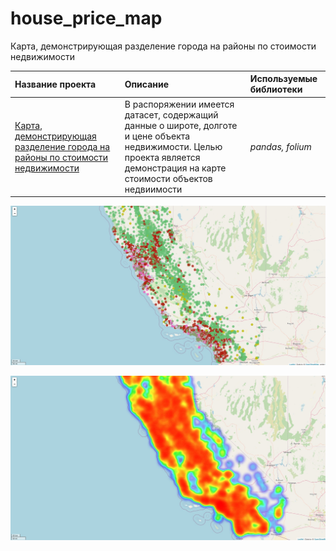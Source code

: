# house_price_map
 Карта, демонстрирующая разделение города на районы по стоимости недвижимости

 
| Название проекта | Описание | Используемые библиотеки | 
| :---------------------- | :---------------------- | :---------------------- |
| [Карта, демонстрирующая разделение города на районы по стоимости недвижимости](https://github.com/NadyaSidorenko/house_price_map.git) | В распоряжении имеется датасет, содержащий данные о широте, долготе и цене объекта недвижимости. Целью проекта является демонстрация на карте стоимости объектов недвиимости | *pandas, folium* |


![Иллюстрация к проекту №1](https://github.com/NadyaSidorenko/house_price_map/blob/main/карта.jpg)

![Иллюстрация к проекту №2](https://github.com/NadyaSidorenko/house_price_map/blob/main/тепловая_карта.jpg)
